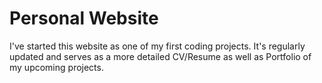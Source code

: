 # Personal Website

I've started this website as one of my first coding projects. It's regularly updated and serves as a more detailed CV/Resume as well as Portfolio of my upcoming projects.

